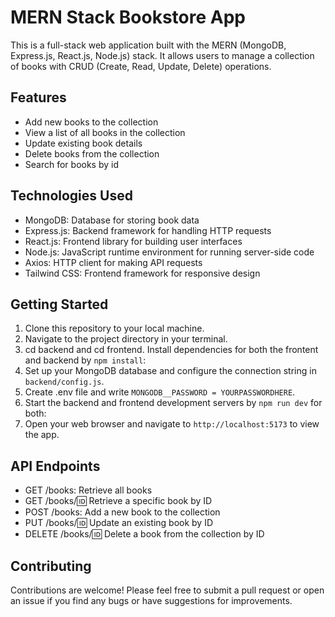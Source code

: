 # MERN Stack Bookstore App

This is a full-stack web application built with the MERN (MongoDB, Express.js, React.js, Node.js) stack. It allows users to manage a collection of books with CRUD (Create, Read, Update, Delete) operations.

## Features

- Add new books to the collection
- View a list of all books in the collection
- Update existing book details
- Delete books from the collection
- Search for books by id

## Technologies Used

- MongoDB: Database for storing book data
- Express.js: Backend framework for handling HTTP requests
- React.js: Frontend library for building user interfaces
- Node.js: JavaScript runtime environment for running server-side code
- Axios: HTTP client for making API requests
- Tailwind CSS: Frontend framework for responsive design

## Getting Started

1. Clone this repository to your local machine.
2. Navigate to the project directory in your terminal.
3. cd backend and cd frontend. Install dependencies for both the frontent and backend by `npm install`:
4. Set up your MongoDB database and configure the connection string in `backend/config.js`.
5. Create .env file and write `MONGODB__PASSWORD = YOURPASSWORDHERE`.
6. Start the backend and frontend development servers by `npm run dev` for both:
7. Open your web browser and navigate to `http://localhost:5173` to view the app.

## API Endpoints

- GET /books: Retrieve all books
- GET /books/:id: Retrieve a specific book by ID
- POST /books: Add a new book to the collection
- PUT /books/:id: Update an existing book by ID
- DELETE /books/:id: Delete a book from the collection by ID

## Contributing

Contributions are welcome! Please feel free to submit a pull request or open an issue if you find any bugs or have suggestions for improvements.
